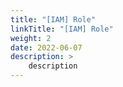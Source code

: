 ```yaml
---
title: "[IAM] Role"
linkTitle: "[IAM] Role"
weight: 2
date: 2022-06-07
description: >
    description
---
```


